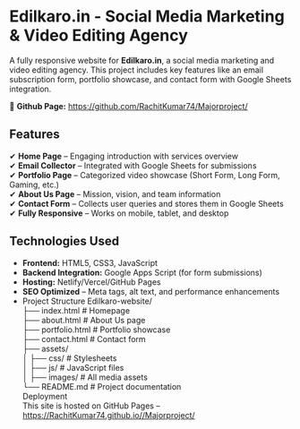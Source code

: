 # **Edilkaro.in - Social Media Marketing & Video Editing Agency**  

A fully responsive website for **Edilkaro.in**, a social media marketing and video editing agency. This project includes key features like an email subscription form, portfolio showcase, and contact form with Google Sheets integration.  

🔗 **Github Page:** https://github.com/RachitKumar74/Majorproject/ 

## **Features**  
✔ **Home Page** – Engaging introduction with services overview  
✔ **Email Collector** – Integrated with Google Sheets for submissions  
✔ **Portfolio Page** – Categorized video showcase (Short Form, Long Form, Gaming, etc.)  
✔ **About Us Page** – Mission, vision, and team information  
✔ **Contact Form** – Collects user queries and stores them in Google Sheets  
✔ **Fully Responsive** – Works on mobile, tablet, and desktop  

## **Technologies Used**  
- **Frontend:** HTML5, CSS3, JavaScript  
- **Backend Integration:** Google Apps Script (for form submissions)  
- **Hosting:** Netlify/Vercel/GitHub Pages  
- **SEO Optimized** – Meta tags, alt text, and performance enhancements
-  Project Structure 
Edilkaro-website/  
├── index.html          # Homepage  
├── about.html          # About Us page  
├── portfolio.html      # Portfolio showcase  
├── contact.html        # Contact form  
├── assets/  
│   ├── css/           # Stylesheets  
│   ├── js/            # JavaScript files  
│   ├── images/        # All media assets  
└── README.md           # Project documentation  
Deployment<br>
This site is hosted on GitHub Pages – https://RachitKumar74.github.io//Majorproject/

